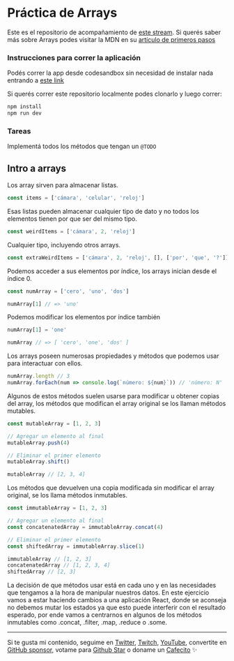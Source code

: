 # Práctica de Arrays
Este es el repositorio de acompañamiento de [este stream](https://www.youtube.com/watch?v=kX1HKn9yk0g). Si querés saber más sobre Arrays podes visitar la MDN en su [artículo de primeros pasos](https://developer.mozilla.org/es/docs/Learn/JavaScript/First_steps/Arrays)

### Instrucciones para correr la aplicación
Podés correr la app desde codesandbox sin necesidad de instalar nada entrando a [este link](https://codesandbox.io/s/github/goncy/array-methods)

Si querés correr este repositorio localmente podes clonarlo y luego correr:
```bash
npm install
npm run dev
```

### Tareas
Implementá todos los métodos que tengan un `@TODO`

## Intro a arrays

Los array sirven para almacenar listas.
```js
const items = ['cámara', 'celular', 'reloj']
```

Esas listas pueden almacenar cualquier tipo de dato y no todos los elementos tienen por que ser del mismo tipo.
```js
const weirdItems = ['cámara', 2, 'reloj']
```

Cualquier tipo, incluyendo otros arrays.
```js
const extraWeirdItems = ['cámara', 2, 'reloj', [], ['por', 'que', '?']]
```

Podemos acceder a sus elementos por índice, los arrays inician desde el índice 0.
```js
const numArray = ['cero', 'uno', 'dos']

numArray[1] // => 'uno'
```

Podemos modificar los elementos por índice también
```js
numArray[1] = 'one'

numArray // => [ 'cero', 'one', 'dos' ]
```

Los arrays poseen numerosas propiedades y métodos que podemos usar para interactuar con ellos.

```js
numArray.length // 3
numArray.forEach(num => console.log(`número: ${num}`)) // 'número: N'
```

Algunos de estos métodos suelen usarse para modificar u obtener copias del array, los métodos que modifican el array original se los llaman métodos mutables.

```js
const mutableArray = [1, 2, 3]

// Agregar un elemento al final
mutableArray.push(4)

// Eliminar el primer elemento
mutableArray.shift()

mutableArray // [2, 3, 4]
```

Los métodos que devuelven una copia modificada sin modificar el array original, se los llama métodos inmutables.

```js
const immutableArray = [1, 2, 3]

// Agregar un elemento al final
const concatenatedArray = immutableArray.concat(4)

// Eliminar el primer elemento
const shiftedArray = immutableArray.slice(1)

immutableArray // [1, 2, 3]
concatenatedArray // [1, 2, 3, 4]
shiftedArray // [2, 3]
```

La decisión de que métodos usar está en cada uno y en las necesidades que tengamos a la hora de manipular nuestros datos. En este ejercicio vamos a estar haciendo cambios a una aplicación React, donde se aconseja no debemos mutar los estados ya que esto puede interferir con el resultado esperado, por ende vamos a centrarnos en algunos de los métodos inmutables como .concat, .filter, .map, .reduce o .some.

---
Si te gusta mi contenido, seguime en [Twitter](https://twitter.gonzalopozzo.com), [Twitch](https://twitch.gonzalopozzo.com), [YouTube](https://youtube.gonzalopozzo.com), convertite en [GitHub sponsor](https://github.com/sponsors/goncy), votame para [Github Star](https://stars.github.com/) o doname un [Cafecito](https://cafecito.gonzalopozzo.com) ✨



